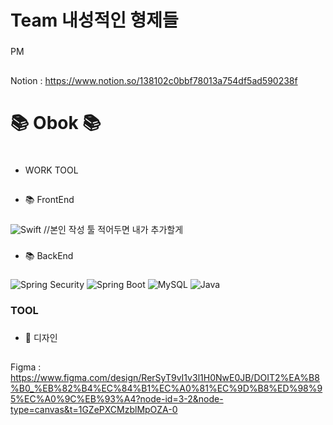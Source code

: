 # Team 내성적인 형제들

###
 PM
## 
Notion : https://www.notion.so/138102c0bbf78013a754df5ad590238f

# 📚 Obok 📚

#
- WORK TOOL
##
- 📚 FrontEnd
###
![Swift](https://img.shields.io/badge/Swift-F05138.svg?&style=for-the-badge&logo=swift&logoColor=white)
//본인 작성 툴 적어두면 내가 추가할게

###
- 📚 BackEnd
### 
![Spring Security](https://img.shields.io/badge/Spring%20Security-6DB33F.svg?&style=for-the-badge&logo=springsequrity&logoColor=white)
![Spring Boot](https://img.shields.io/badge/Spring%20Boot-6DB33F.svg?&style=for-the-badge&logo=springboot&logoColor=white)
![MySQL](https://img.shields.io/badge/MySQL-4479A1.svg?&style=for-the-badge&logo=mysql&logoColor=white)
![Java](https://img.shields.io/badge/Java-000000.svg?&style=for-the-badge&logo=openjdk&logoColor=white)
### TOOL

###
- 🎨 디자인
##
Figma : https://www.figma.com/design/RerSyT9vI1v3l1H0NwE0JB/DOIT2%EA%B8%B0_%EB%82%B4%EC%84%B1%EC%A0%81%EC%9D%B8%ED%98%95%EC%A0%9C%EB%93%A4?node-id=3-2&node-type=canvas&t=1GZePXCMzblMpOZA-0
